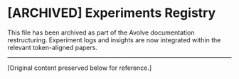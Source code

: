 # [ARCHIVED] Experiments Registry

This file has been archived as part of the Avolve documentation restructuring. Experiment logs and insights are now integrated within the relevant token-aligned papers.

---

[Original content preserved below for reference.]

